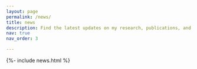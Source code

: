 ```yaml
---
layout: page
permalink: /news/
title: news
description: Find the latest updates on my research, publications, and events.
nav: true
nav_order: 3

---
```

<div class="post">
    <article>
        {%- include news.html %}
    </article>
</div>